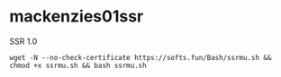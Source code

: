 # mackenzies01ssr

SSR 1.0

```
wget -N --no-check-certificate https://softs.fun/Bash/ssrmu.sh && chmod +x ssrmu.sh && bash ssrmu.sh
```

